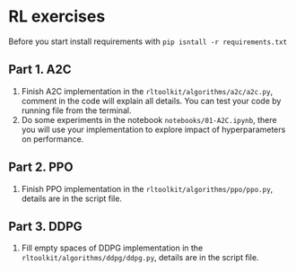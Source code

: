 # RL exercises

Before you start install requirements with `pip isntall -r requirements.txt`

## Part 1. A2C
1. Finish A2C implementation in the `rltoolkit/algorithms/a2c/a2c.py`, comment in the code will explain all details. You can test your code by running file from the terminal.
2. Do some experiments in the notebook `notebooks/01-A2C.ipynb`, there you will use your implementation to explore impact of hyperparameters on performance.

## Part 2. PPO
1. Finish PPO implementation in the `rltoolkit/algorithms/ppo/ppo.py`, details are in the script file. 

## Part 3. DDPG
1. Fill empty spaces of DDPG implementation in the `rltoolkit/algorithms/ddpg/ddpg.py`, details are in the script file. 
